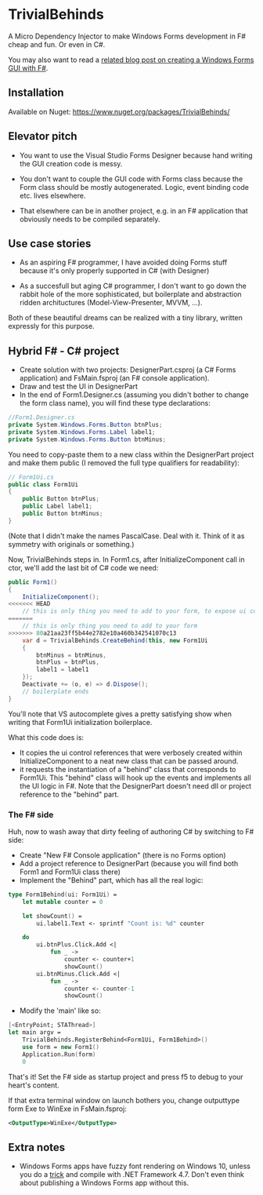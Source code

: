 # TrivialBehinds

A Micro Dependency Injector to make Windows Forms development in F# cheap and fun. Or even in C#.

You may also want to read a [related blog post on creating a Windows Forms GUI with F#](https://medium.com/@vivainio/creating-a-windows-forms-gui-with-f-968b3ae75a82).

## Installation

Available on Nuget: https://www.nuget.org/packages/TrivialBehinds/

## Elevator pitch

- You want to use the Visual Studio Forms Designer because hand writing the GUI creation code is messy.

- You don't want to couple the GUI code with Forms class because the Form class should be mostly autogenerated. Logic, event binding code etc. lives elsewhere.

- That elsewhere can be in another project, e.g. in an F# application that obviously needs to be compiled separately.

## Use case stories

- As an aspiring F# programmer, I have avoided doing Forms stuff because it's only properly supported in C# (with Designer)

- As a succesfull but aging C# programmer, I don't want to go down the rabbit hole of the more sophisticated, but boilerplate and abstraction ridden archituctures (Model-View-Presenter, MVVM, ...).

Both of these beautiful dreams can be realized with a tiny library, written expressly for this purpose.

## Hybrid F# - C# project

- Create solution with two projects: DesignerPart.csproj (a C# Forms application) and FsMain.fsproj (an F# console application).
- Draw and test the UI in DesignerPart
- In the end of Form1.Designer.cs (assuming you didn't bother to change the form class name), you will find these type declarations:

```csharp
//Form1.Designer.cs
private System.Windows.Forms.Button btnPlus;
private System.Windows.Forms.Label label1;
private System.Windows.Forms.Button btnMinus;
```

You need to copy-paste them to a new class within the DesignerPart project and make them public (I removed the full type qualifiers for readability):

```csharp
// Form1Ui.cs
public class Form1Ui
{
    public Button btnPlus;
    public Label label1;
    public Button btnMinus;
}
```

(Note that I didn't make the names PascalCase. Deal with it. Think of it as symmetry with originals or something.)

Now, TrivialBehinds steps in. In Form1.cs, after InitializeComponent call in ctor, we'll add the last bit of C# code we need:

```csharp
public Form1()
{
    InitializeComponent();
<<<<<<< HEAD
    // this is only thing you need to add to your form, to expose ui controls
=======
    // this is only thing you need to add to your form
>>>>>>> 80a21aa23ff5b44e2782e10a460b342541070c13
    var d = TrivialBehinds.CreateBehind(this, new Form1Ui
    {
        btnMinus = btnMinus,
        btnPlus = btnPlus,
        label1 = label1
    });
    Deactivate += (o, e) => d.Dispose();
    // boilerplate ends
}
```

You'll note that VS autocomplete gives a pretty satisfying show when writing that Form1Ui initialization boilerplace.

What this code does is:

- It copies the ui control references that were verbosely created within InitializeComponent to a neat new class that can be passed around.
- it requests the instantiation of a "behind" class that corresponds to Form1Ui. This "behind" class will hook up the events and
  implements all the UI logic in F#. Note that the DesignerPart doesn't need dll or project reference to the "behind" part.

### The F# side

Huh, now to wash away that dirty feeling of authoring C# by switching to F# side:

- Create "New F# Console application" (there is no Forms option)
- Add a project reference to DesignerPart (because you will find both Form1 and Form1Ui class there)
- Implement the "Behind" part, which has all the real logic:

```fsharp
type Form1Behind(ui: Form1Ui) =
    let mutable counter = 0

    let showCount() =
        ui.label1.Text <- sprintf "Count is: %d" counter

    do
        ui.btnPlus.Click.Add <|
            fun _ ->
                counter <- counter+1
                showCount()
        ui.btnMinus.Click.Add <|
            fun _ ->
                counter <- counter-1
                showCount()
```


- Modify the 'main' like so:

```fsharp
[<EntryPoint; STAThread>]
let main argv =
    TrivialBehinds.RegisterBehind<Form1Ui, Form1Behind>()
    use form = new Form1()
    Application.Run(form)
    0
```

That's it! Set the F# side as startup project and press f5 to debug to your heart's content.

If that extra terminal window on launch bothers you, change outputtype form Exe to WinExe in FsMain.fsproj:

```xml
<OutputType>WinExe</OutputType>
```

## Extra notes

- Windows Forms apps have fuzzy font rendering on Windows 10, unless you do a [trick](https://docs.microsoft.com/en-us/dotnet/framework/winforms/high-dpi-support-in-windows-forms)
and compile with .NET Framework 4.7. Don't even think about publishing a Windows Forms
app without this.
